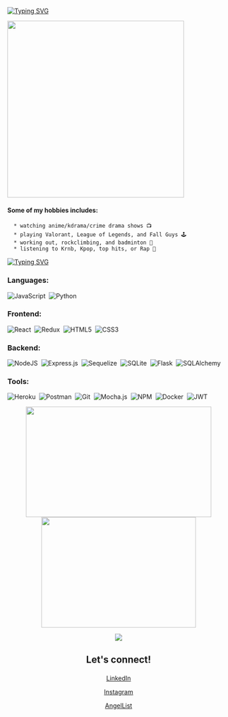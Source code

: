[![Typing SVG](https://readme-typing-svg.herokuapp.com?font=Fira+Code&pause=1000&width=435&lines=Hi+there+%F0%9F%91%8B%2C+my+name+is+Edgar+Lee)](https://git.io/typing-svg)
<br>

<p>
<img align="center" src="https://c.tenor.com/H-NXH7iOy_gAAAAC/gojo-satoru-jujutsu-kaisen.gif" width="400" />
  <br>
   <h4>Some of my hobbies includes:</h4>
   
      * watching anime/kdrama/crime drama shows 📺
      * playing Valorant, League of Legends, and Fall Guys 🕹️
      * working out, rockclimbing, and badminton 🏸
      * listening to Krnb, Kpop, top hits, or Rap 🎵
</p>


[![Typing SVG](https://readme-typing-svg.herokuapp.com?font=Fira+Code&pause=1000&width=435&lines=Here+are+some+skills+I+learned%3A)](https://git.io/typing-svg)
<br>
### Languages:
![JavaScript](https://img.shields.io/badge/JavaScript-323330?style=for-the-badge&logo=javascript&logoColor=F7DF1E)&nbsp; 
![Python](https://img.shields.io/badge/Python-14354C?style=for-the-badge&logo=python&logoColor=white)&nbsp;
<br>

### Frontend:
![React](https://img.shields.io/badge/react-%2320232a.svg?style=for-the-badge&logo=react&logoColor=%2361DAFB)&nbsp;
![Redux](https://img.shields.io/badge/redux-%23593d88.svg?style=for-the-badge&logo=redux&logoColor=white)&nbsp;
![HTML5](https://img.shields.io/badge/html5-%23E34F26.svg?style=for-the-badge&logo=html5&logoColor=white)&nbsp;
![CSS3](https://img.shields.io/badge/css3-%231572B6.svg?style=for-the-badge&logo=css3&logoColor=white)&nbsp;
<br>

###  Backend:
![NodeJS](https://img.shields.io/badge/Node.js-339933?style=for-the-badge&logo=nodedotjs&logoColor=white)&nbsp;
![Express.js](https://img.shields.io/badge/express.js-%23404d59.svg?style=for-the-badge&logo=express&logoColor=%2361DAFB)&nbsp;
![Sequelize](https://img.shields.io/badge/Sequelize-52B0E7?style=for-the-badge&logo=Sequelize&logoColor=white)&nbsp;
![SQLite](https://img.shields.io/badge/sqlite-%2307405e.svg?style=for-the-badge&logo=sqlite&logoColor=white)&nbsp;
![Flask](https://img.shields.io/badge/Flask-000000?style=for-the-badge&logo=flask&logoColor=white)&nbsp;
![SQLAlchemy](https://img.shields.io/badge/SQLAlchemy-100000?style=for-the-badge&logo=sql&logoColor=BA1212&labelColor=AD0000&color=A90000)&nbsp;
<br>

### Tools:
![Heroku](https://img.shields.io/badge/heroku-%23430098.svg?style=for-the-badge&logo=heroku&logoColor=white)&nbsp; 
![Postman](https://img.shields.io/badge/Postman-FF6C37?style=for-the-badge&logo=postman&logoColor=white)&nbsp; 
![Git](https://img.shields.io/badge/GIT-E44C30?style=for-the-badge&logo=git&logoColor=white)&nbsp;
![Mocha.js](https://img.shields.io/badge/mocha.js-323330?style=for-the-badge&logo=mocha&logoColor=Brown)&nbsp;
![NPM](https://img.shields.io/badge/npm-CB3837?style=for-the-badge&logo=npm&logoColor=white)&nbsp;
![Docker](https://img.shields.io/badge/docker-%230db7ed.svg?style=for-the-badge&logo=docker&logoColor=white)&nbsp;
![JWT](https://img.shields.io/badge/JWT-black?style=for-the-badge&logo=JSON%20web%20tokens)

<p align="center">
<a href="https://github.com/anuraghazra/github-readme-stats">
  <img height ="250px" width="420px" align="center" src="https://github-readme-stats.vercel.app/api?username=EdgarMLee&theme=github_dark&hide_border=true" />
</a>
<a href="https://github.com/anuraghazra/github-readme-stats">
  <img height ="250px" width="350px" align="center" src="https://github-readme-stats.vercel.app/api/top-langs/?username=EdgarMLee&layout=compact&theme=github_dark&hide_border=true" />
</a>
</p>
<p align="center">
<img src="https://komarev.com/ghpvc/?username=EdgarMLee&color=3f62c0"/>
</p>

<h2><p align="center">
Let's connect!
</p></h2>

<p align="center">
<a href="https://www.linkedin.com/in/edgar-lee-1357el135/">LinkedIn</a>
</p>
<p align="center">
<a href="https://www.instagram.com/edgarmlee/">Instagram</a>
</p>
<p align="center">
<a href="https://angel.co/u/edgar-mun-jun-lee">AngelList</a>
</p>
